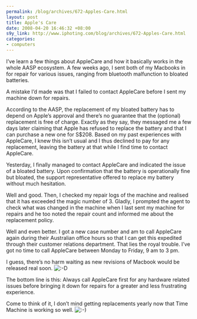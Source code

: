 ```yaml
--- 
permalink: /blog/archives/672-Apples-Care.html
layout: post
title: Apple's Care
date: 2008-04-20 16:46:32 +08:00
s9y_link: http://www.iphoting.com/blog/archives/672-Apples-Care.html
categories: 
- computers
---
```

<p class="whiteline"><p>I&#8217;ve learn a few things about AppleCare and how it basically works in the whole AASP ecosystem. A few weeks ago, I sent both of my Macbooks in for repair for various issues, ranging from bluetooth malfunction to bloated batteries.</p>
</p><p class="whiteline"><p>A mistake I&#8217;d made was that I failed to contact AppleCare before I sent my machine down for repairs.</p>
</p><p class="whiteline"><p>According to the AASP, the replacement of my bloated battery has to depend on Apple&#8217;s approval and there&#8217;s no guarantee that the (optional) replacement is free of charge. Exactly as they say, they messaged me a few days later claiming that Apple has refused to replace the battery and that I can purchase a new one for S$208. Based on my past experiences with AppleCare, I knew this isn&#8217;t usual and I thus declined to pay for any replacement, leaving the battery at that while I find time to contact AppleCare.</p>
</p><p class="whiteline"><p>Yesterday, I finally managed to contact AppleCare and indicated the issue of a bloated battery. Upon confirmation that the battery is operationally fine but bloated, the support representative offered to replace my battery without much hesitation.</p>
</p><p class="whiteline"><p>Well and good. Then, I checked my repair logs of the machine and realised that it has exceeded the magic number of 3. Gladly, I prompted the agent to check what was changed in the machine when I last sent my machine for repairs and he too noted the repair count and informed me about the replacement policy.</p>
</p><p class="whiteline"><p>Well and even better. I got a new case number and am to call AppleCare again during their Australian office hours so that I can get this expedited through their customer relations department. That lies the royal trouble. I&#8217;ve got no time to call AppleCare between Monday to Friday, 9 am to 3 pm.</p>
</p><p class="whiteline"><p>I guess, there&#8217;s no harm waiting as new revisions of Macbook would be released real soon. <img src="http://static-s3.iphoting.com/blog/templates/default/img/emoticons/laugh.png" alt=":-D" style="display: inline; vertical-align: bottom;" class="emoticon" /></p>
</p><p class="whiteline"><p>The bottom line is this: Always call AppleCare first for any hardware related issues before bringing it down for repairs for a greater and less frustrating experience.</p>
</p><p class="break"><p>Come to think of it, I don&#8217;t mind getting replacements yearly now that Time Machine is working so well. <img src="http://static-s3.iphoting.com/blog/templates/default/img/emoticons/smile.png" alt=":-)" style="display: inline; vertical-align: bottom;" class="emoticon" /></p></p>
